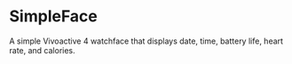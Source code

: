 # SimpleFace
 A simple Vivoactive 4 watchface that displays date, time, battery life, heart rate, and calories.
